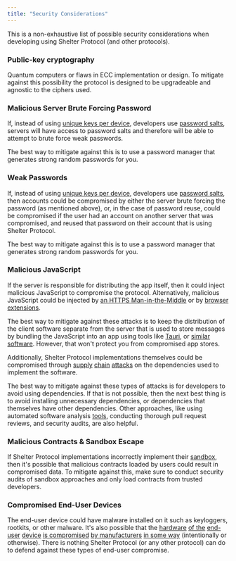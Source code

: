 ```yaml
---
title: "Security Considerations"
---
```


This is a non-exhaustive list of possible security considerations when developing using Shelter Protocol (and other protocols).

### Public-key cryptography

Quantum computers or flaws in ECC implementation or design. To mitigate against this possibility the protocol is designed to be upgradeable and agnostic to the ciphers used.

### Malicious Server Brute Forcing Password

If, instead of using [unique keys per device](multi-device#unique-keys-per-device), developers use [password salts](multi-device#using-salts-to-derive-private-keys-securely), servers will have access to password salts and therefore will be able to attempt to brute force weak passwords.

The best way to mitigate against this is to use a password manager that generates strong random passwords for you.

### Weak Passwords

If, instead of using [unique keys per device](multi-device#unique-keys-per-device), developers use [password salts](multi-device#using-salts-to-derive-private-keys-securely), then accounts could be compromised by either the server brute forcing the password (as mentioned above), or, in the case of password reuse, could be compromised if the user had an account on another server that was compromised, and reused that password on their account that is using Shelter Protocol.

The best way to mitigate against this is to use a password manager that generates strong random passwords for you.

### Malicious JavaScript

If the server is responsible for distributing the app itself, then it could inject malicious JavaScript to compromise the protocol. Alternatively, malicious JavaScript could be injected by [an HTTPS Man-in-the-Middle](https://www.youtube.com/watch?v=IjbzIV5ElCY) or by [browser extensions](https://www.youtube.com/watch?v=cIGESSm39n4).

The best way to mitigate against these attacks is to keep the distribution of the client software separate from the server that is used to store messages by bundling the JavaScript into an app using tools like [Tauri](https://github.com/tauri-apps/tauri), or [similar software](https://github.com/okTurtles/group-income/issues/263). However, that won't protect you from compromised app stores.

Additionally, Shelter Protocol implementations themselves could be compromised through [supply](https://harry.garrood.me/blog/malicious-code-in-purescript-npm-installer/) [chain](https://www.youtube.com/watch?v=8Byayr0jGm4) [attacks](https://www.youtube.com/watch?v=yakdmSt8-sU) on the dependencies used to implement the software.

The best way to mitigate against these types of attacks is for developers to avoid using dependencies. If that is not possible, then the next best thing is to avoid installing unnecessary dependencies, or dependencies that themselves have other dependencies. Other approaches, like using automated software analysis [tools](https://snyk.io/), conducting thorough pull request reviews, and security audits, are also helpful.

### Malicious Contracts & Sandbox Escape

If Shelter Protocol implementations incorrectly implement their [sandbox](message-processing#sandbox), then it's possible that malicious contracts loaded by users could result in compromised data. To mitigate against this, make sure to conduct security audits of sandbox approaches and only load contracts from trusted developers.

### Compromised End-User Devices

The end-user device could have malware installed on it such as keyloggers, rootkits, or other malware. It's also possible that the [hardware](https://puri.sm/posts/deep-dive-into-intel-me-disablement/) [of the](https://hackaday.com/2016/11/28/neutralizing-intels-management-engine/) [end-user](https://www.blackhat.com/eu-17/briefings/schedule/#how-to-hack-a-turned-off-computer-or-running-unsigned-code-in-intel-management-engine-8668) [device](https://www.theregister.com/2017/08/29/intel_management_engine_can_be_disabled/) [is compromised](https://www.theregister.com/2017/11/20/intel_flags_firmware_flaws/) [by manufacturers](https://safefirmware.com/amdflaws_whitepaper.pdf) [in some way](https://arstechnica.com/information-technology/2018/03/a-raft-of-flaws-in-amd-chips-make-bad-hacks-much-much-worse/) (intentionally or otherwise). There is nothing Shelter Protocol (or any other protocol) can do to defend against these types of end-user compromise.
